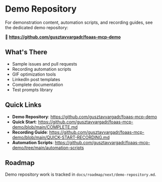 # Demo Repository

For demonstration content, automation scripts, and recording guides, see the dedicated demo repository:

**🔗 https://github.com/gusztavvargadr/foaas-mcp-demo**

## What's There

- Sample issues and pull requests
- Recording automation scripts
- GIF optimization tools
- LinkedIn post templates
- Complete documentation
- Test prompts library

## Quick Links

- **Demo Repository**: https://github.com/gusztavvargadr/foaas-mcp-demo
- **Quick Start**: https://github.com/gusztavvargadr/foaas-mcp-demo/blob/main/COMPLETE.md
- **Recording Guide**: https://github.com/gusztavvargadr/foaas-mcp-demo/blob/main/QUICK-START-RECORDING.md
- **Automation Scripts**: https://github.com/gusztavvargadr/foaas-mcp-demo/tree/main/automation-scripts

## Roadmap

Demo repository work is tracked in `docs/roadmap/next/demo-repository.md`.

